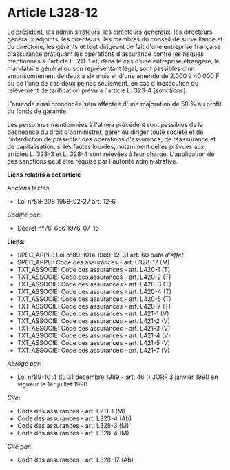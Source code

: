 # Article L328-12

Le président, les administrateurs, les directeurs généraux, les directeurs généraux adjoints, les directeurs, les membres du
conseil de surveillance et du directoire, les gérants et tout dirigeant de fait d'une entreprise française d'assurance
pratiquant les opérations d'assurance contre les risques mentionnés à l'article L. 211-1 et, dans le cas d'une entreprise
étrangère, le mandataire général ou son représentant légal, sont passibles d'un emprisonnement de deux à six mois et d'une
amende de 2.000 à 40.000 F ou de l'une de ces deux peines seulement, en cas d'inexécution du relèvement de tarification prévu
à l'article L. 323-4 [*sanctions*].

L'amende ainsi prononcée sera affectée d'une majoration de 50 % au profit du fonds de garantie.

Les personnes mentionnées à l'alinéa précédent sont passibles de la déchéance du droit d'administrer, gérer ou diriger toute
société et de l'interdiction de présenter des opérations d'assurance, de réassurance et de capitalisation, si les fautes
lourdes, notamment celles prévues aux articles L. 328-3 et L. 328-4 sont relevées à leur charge. L'application de ces
sanctions peut être requise par l'autorité administrative.

**Liens relatifs à cet article**

_Anciens textes_:

  - Loi n°58-208 1958-02-27 art. 12-6

_Codifié par_:

  - Décret n°76-666 1976-07-16

**Liens**:

  - SPEC_APPLI: Loi n°89-1014 1989-12-31 art. 60 *date d'effet*
  - SPEC_APPLI: Code des assurances - art. L328-17 (M)
  - TXT_ASSOCIE: Code des assurances - art. L420-1 (T)
  - TXT_ASSOCIE: Code des assurances - art. L420-2 (T)
  - TXT_ASSOCIE: Code des assurances - art. L420-3 (T)
  - TXT_ASSOCIE: Code des assurances - art. L420-4 (T)
  - TXT_ASSOCIE: Code des assurances - art. L420-5 (T)
  - TXT_ASSOCIE: Code des assurances - art. L420-7 (T)
  - TXT_ASSOCIE: Code des assurances - art. L421-1 (V)
  - TXT_ASSOCIE: Code des assurances - art. L421-2 (V)
  - TXT_ASSOCIE: Code des assurances - art. L421-3 (V)
  - TXT_ASSOCIE: Code des assurances - art. L421-4 (V)
  - TXT_ASSOCIE: Code des assurances - art. L421-5 (V)
  - TXT_ASSOCIE: Code des assurances - art. L421-7 (V)

_Abrogé par_:

  - Loi n°89-1014 du 31 décembre 1989 - art. 46 () JORF 3 janvier 1990 en vigueur le 1er juillet 1990

_Cite_:

  - Code des assurances - art. L211-1 (M)
  - Code des assurances - art. L323-4 (Ab)
  - Code des assurances - art. L328-3 (M)
  - Code des assurances - art. L328-4 (M)

_Cité par_:

  - Code des assurances - art. L328-17 (Ab)
